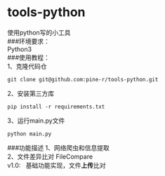 # tools-python
使用python写的小工具  
###环境要求：  
Python3  
###使用教程：  
1、克隆代码仓  
```
git clone git@github.com:pine-r/tools-python.git
```  
2、安装第三方库  
```
pip install -r requirements.txt  
```
3、运行main.py文件
```
python main.py
```

###功能描述
1、网络爬虫和信息提取  
2、文件差异比对 FileCompare   
v1.0: &nbsp;&nbsp;基础功能实现，文件**上传**比对